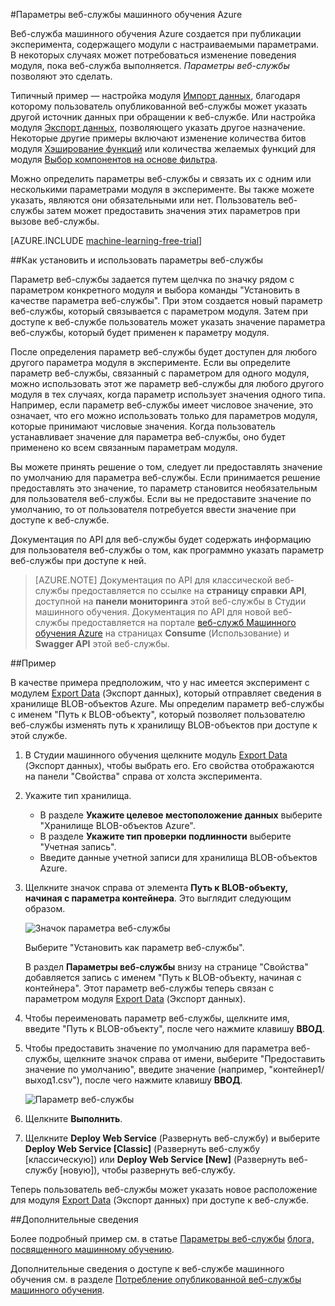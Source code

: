 <properties 
	pageTitle="Использование параметров веб-службы машинного обучения Azure | Microsoft Azure" 
	description="Как использовать параметры веб-службы машинного обучения Azure для изменения поведения модели при доступе к веб-службе." 
	services="machine-learning" 
	documentationCenter="" 
	authors="raymondlaghaeian" 
	manager="jhubbard" 
	editor="cgronlun"/>

<tags 
	ms.service="machine-learning" 
	ms.workload="data-services" 
	ms.tgt_pltfrm="na" 
	ms.devlang="na" 
	ms.topic="article" 
	ms.date="07/06/2016" 
	ms.author="raymondl;garye"/>

#Параметры веб-службы машинного обучения Azure

Веб-служба машинного обучения Azure создается при публикации эксперимента, содержащего модули с настраиваемыми параметрами. В некоторых случаях может потребоваться изменение поведения модуля, пока веб-служба выполняется. *Параметры веб-службы* позволяют это сделать.

Типичный пример — настройка модуля [Импорт данных][reader], благодаря которому пользователь опубликованной веб-службы может указать другой источник данных при обращении к веб-службе. Или настройка модуля [Экспорт данных][writer], позволяющего указать другое назначение. Некоторые другие примеры включают изменение количества битов модуля [Хэширование функций][feature-hashing] или количества желаемых функций для модуля [Выбор компонентов на основе фильтра][filter-based-feature-selection].

Можно определить параметры веб-службы и связать их с одним или несколькими параметрами модуля в эксперименте. Вы также можете указать, являются они обязательными или нет. Пользователь веб-службы затем может предоставить значения этих параметров при вызове веб-службы.

[AZURE.INCLUDE [machine-learning-free-trial](../../includes/machine-learning-free-trial.md)]


##Как установить и использовать параметры веб-службы

Параметр веб-службы задается путем щелчка по значку рядом с параметром конкретного модуля и выбора команды "Установить в качестве параметра веб-службы". При этом создается новый параметр веб-службы, который связывается с параметром модуля. Затем при доступе к веб-службе пользователь может указать значение параметра веб-службы, который будет применен к параметру модуля.

После определения параметр веб-службы будет доступен для любого другого параметра модуля в эксперименте. Если вы определите параметр веб-службы, связанный с параметром для одного модуля, можно использовать этот же параметр веб-службы для любого другого модуля в тех случаях, когда параметр использует значения одного типа. Например, если параметр веб-службы имеет числовое значение, это означает, что его можно использовать только для параметров модуля, которые принимают числовые значения. Когда пользователь устанавливает значение для параметра веб-службы, оно будет применено ко всем связанным параметрам модуля.

Вы можете принять решение о том, следует ли предоставлять значение по умолчанию для параметра веб-службы. Если принимается решение предоставлять это значение, то параметр становится необязательным для пользователя веб-службы. Если вы не предоставите значение по умолчанию, то от пользователя потребуется ввести значение при доступе к веб-службе.

Документация по API для веб-службы будет содержать информацию для пользователя веб-службы о том, как программно указать параметр веб-службы при доступе к ней.

>[AZURE.NOTE] Документация по API для классической веб-службы предоставляется по ссылке на **страницу справки API**, доступной на **панели мониторинга** этой веб-службы в Студии машинного обучения. Документация по API для новой веб-службы предоставляется на портале [веб-служб Машинного обучения Azure](https://services.azureml.net/Quickstart) на страницах **Consume** (Использование) и **Swagger API** этой веб-службы.


##Пример

В качестве примера предположим, что у нас имеется эксперимент с модулем [Export Data][writer] \(Экспорт данных), который отправляет сведения в хранилище BLOB-объектов Azure. Мы определим параметр веб-службы с именем "Путь к BLOB-объекту", который позволяет пользователю веб-службы изменять путь к хранилищу BLOB-объектов при доступе к этой службе.

1.	В Студии машинного обучения щелкните модуль [Export Data][writer] \(Экспорт данных), чтобы выбрать его. Его свойства отображаются на панели "Свойства" справа от холста эксперимента.

2.	Укажите тип хранилища.

    - В разделе **Укажите целевое местоположение данных** выберите "Хранилище BLOB-объектов Azure".
    - В разделе **Укажите тип проверки подлинности** выберите "Учетная запись".
    - Введите данные учетной записи для хранилища BLOB-объектов Azure.
    <p />

3.	Щелкните значок справа от элемента **Путь к BLOB-объекту, начиная с параметра контейнера**. Это выглядит следующим образом.

	![Значок параметра веб-службы][icon]

    Выберите "Установить как параметр веб-службы".

    В раздел **Параметры веб-службы** внизу на странице "Свойства" добавляется запись с именем "Путь к BLOB-объекту, начиная с контейнера". Этот параметр веб-службы теперь связан с параметром модуля [Export Data][writer] \(Экспорт данных).

4.	Чтобы переименовать параметр веб-службы, щелкните имя, введите "Путь к BLOB-объекту", после чего нажмите клавишу **ВВОД**.
 
5.	Чтобы предоставить значение по умолчанию для параметра веб-службы, щелкните значок справа от имени, выберите "Предоставить значение по умолчанию", введите значение (например, "контейнер1/выход1.csv"), после чего нажмите клавишу **ВВОД**.

	![Параметр веб-службы][parameter]

6.	Щелкните **Выполнить**.

7.	Щелкните **Deploy Web Service** (Развернуть веб-службу) и выберите **Deploy Web Service [Classic]** (Развернуть веб-службу [классическую]) или **Deploy Web Service [New]** (Развернуть веб-службу [новую]), чтобы развернуть веб-службу.

Теперь пользователь веб-службы может указать новое расположение для модуля [Export Data][writer] \(Экспорт данных) при доступе к веб-службе.

##Дополнительные сведения

Более подробный пример см. в статье [Параметры веб-службы](http://blogs.technet.com/b/machinelearning/archive/2014/11/25/azureml-web-service-parameters.aspx) [блога, посвященного машинному обучению](http://blogs.technet.com/b/machinelearning/archive/2014/11/25/azureml-web-service-parameters.aspx).

Дополнительные сведения о доступе к веб-службе машинного обучения см. в разделе [Потребление опубликованной веб-службы машинного обучения](machine-learning-consume-web-services.md).



<!-- Images -->
[icon]: ./media/machine-learning-web-service-parameters/icon.png
[parameter]: ./media/machine-learning-web-service-parameters/parameter.png


<!-- Module References -->
[feature-hashing]: https://msdn.microsoft.com/library/azure/c9a82660-2d9c-411d-8122-4d9e0b3ce92a/
[filter-based-feature-selection]: https://msdn.microsoft.com/library/azure/918b356b-045c-412b-aa12-94a1d2dad90f/
[reader]: https://msdn.microsoft.com/library/azure/4e1b0fe6-aded-4b3f-a36f-39b8862b9004/
[writer]: https://msdn.microsoft.com/library/azure/7a391181-b6a7-4ad4-b82d-e419c0d6522c/
 

<!---HONumber=AcomDC_0914_2016-->